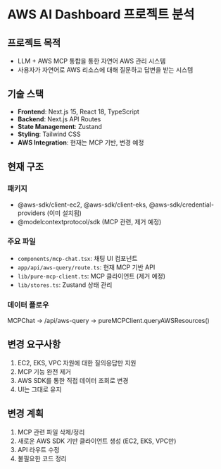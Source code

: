 # AWS AI Dashboard 프로젝트 분석

## 프로젝트 목적

- LLM + AWS MCP 통합을 통한 자연어 AWS 관리 시스템
- 사용자가 자연어로 AWS 리소스에 대해 질문하고 답변을 받는 시스템

## 기술 스택

- **Frontend**: Next.js 15, React 18, TypeScript
- **Backend**: Next.js API Routes
- **State Management**: Zustand
- **Styling**: Tailwind CSS
- **AWS Integration**: 현재는 MCP 기반, 변경 예정

## 현재 구조

### 패키지

- @aws-sdk/client-ec2, @aws-sdk/client-eks, @aws-sdk/credential-providers (이미 설치됨)
- @modelcontextprotocol/sdk (MCP 관련, 제거 예정)

### 주요 파일

- `components/mcp-chat.tsx`: 채팅 UI 컴포넌트
- `app/api/aws-query/route.ts`: 현재 MCP 기반 API
- `lib/pure-mcp-client.ts`: MCP 클라이언트 (제거 예정)
- `lib/stores.ts`: Zustand 상태 관리

### 데이터 플로우

MCPChat → /api/aws-query → pureMCPClient.queryAWSResources()

## 변경 요구사항

1. EC2, EKS, VPC 자원에 대한 질의응답만 지원
2. MCP 기능 완전 제거
3. AWS SDK를 통한 직접 데이터 조회로 변경
4. UI는 그대로 유지

## 변경 계획

1. MCP 관련 파일 삭제/정리
2. 새로운 AWS SDK 기반 클라이언트 생성 (EC2, EKS, VPC만)
3. API 라우트 수정
4. 불필요한 코드 정리
